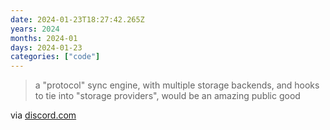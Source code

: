 ```yaml
---
date: 2024-01-23T18:27:42.265Z
years: 2024
months: 2024-01
days: 2024-01-23
categories: ["code"]
---
```

> a "protocol" sync engine, with multiple storage backends, and hooks to tie into "storage providers", would be an amazing public good

via [discord.com](https://discord.com/channels/478735028319158273/1199039706789326848/1199419885026029661)
